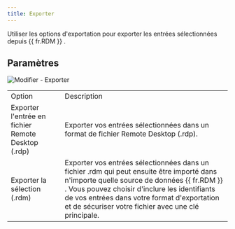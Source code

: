 ```yaml
---
title: Exporter
---
```

Utiliser les options d&apos;exportation pour exporter les entrées sélectionnées depuis {{ fr.RDM }} . 

## Paramètres 

![Modifier - Exporter](/img/fr/rdm/mac/clip4078.png) 

<table>
	<tr>
		<td>
Option 
		</td>
		<td>
Description 
		</td>
	</tr>
		<td>
Exporter l&apos;entrée en fichier Remote Desktop (.rdp) 
		</td>
		<td>
Exporter vos entrées sélectionnées dans un format de fichier Remote Desktop (.rdp). 
		</td>
	</tr>
		<td>
Exporter la sélection (.rdm) 
		</td>
		<td>
Exporter vos entrées sélectionnées dans un fichier .rdm qui peut ensuite être importé dans n&apos;importe quelle source de données {{ fr.RDM }} . Vous pouvez choisir d&apos;inclure les identifiants de vos entrées dans votre format d&apos;exportation et de sécuriser votre fichier avec une clé principale. 
		</td>
	</tr>
</table>


